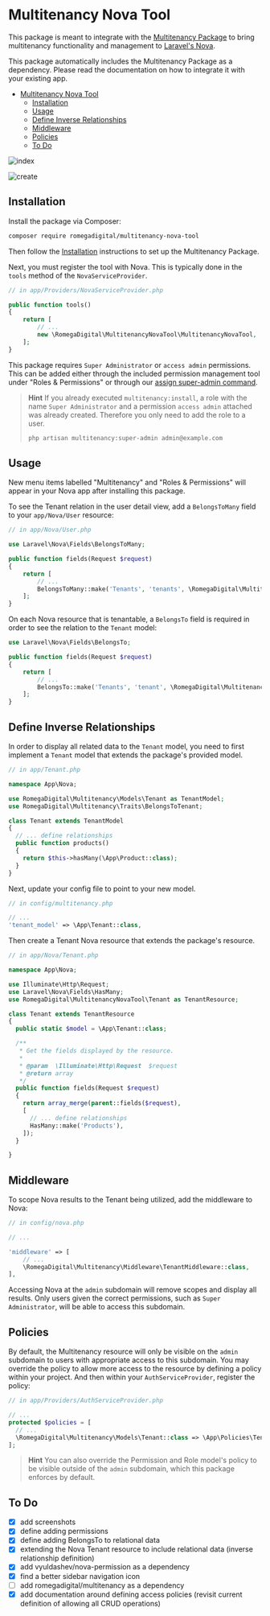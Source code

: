 # Multitenancy Nova Tool

This package is meant to integrate with the [Multitenancy Package](https://github.com/romegadigital/Multitenancy) to bring multitenancy functionality and management to [Laravel's Nova](https://nova.laravel.com).

This package automatically includes the Multitenancy Package as a dependency. Please read the documentation on how to integrate it with your existing app.

- [Multitenancy Nova Tool](#multitenancy-nova-tool)
  - [Installation](#installation)
  - [Usage](#usage)
  - [Define Inverse Relationships](#define-inverse-relationships)
  - [Middleware](#middleware)
  - [Policies](#policies)
  - [To Do](#to-do)

![index](https://user-images.githubusercontent.com/10154100/51259066-b21f2b80-19ab-11e9-8fac-b3ee5c20c1c2.png)

![create](https://user-images.githubusercontent.com/10154100/51259176-e85cab00-19ab-11e9-89e4-3474d38504dd.png)

## Installation

Install the package via Composer:

``` bash
composer require romegadigital/multitenancy-nova-tool
```

Then follow the [Installation](https://github.com/romegadigital/Multitenancy#installation) instructions to set up the Multitenancy Package.

Next, you must register the tool with Nova. This is typically done in the `tools` method of the `NovaServiceProvider`.

```php
// in app/Providers/NovaServiceProvider.php

public function tools()
{
    return [
        // ...
        new \RomegaDigital\MultitenancyNovaTool\MultitenancyNovaTool,
    ];
}
```

This package requires `Super Administrator` or `access admin` permissions. This can be added either through the included permission management tool under "Roles & Permissions" or through our [assign super-admin command](https://github.com/romegadigital/Multitenancy#console-commands).

> **Hint**
> If you already executed `multitenancy:install`, a role with the name `Super Administrator` and a permission `access admin` attached was already created. Therefore you only need to add the role to a user.
> ```bash
> php artisan multitenancy:super-admin admin@example.com
> ```

## Usage

New menu items labelled "Multitenancy" and "Roles & Permissions" will appear in your Nova app after installing this package.

To see the Tenant relation in the user detail view, add a `BelongsToMany` field to your `app/Nova/User` resource:

```php
// in app/Nova/User.php

use Laravel\Nova\Fields\BelongsToMany;

public function fields(Request $request)
{
    return [
        // ...
        BelongsToMany::make('Tenants', 'tenants', \RomegaDigital\MultitenancyNovaTool\Tenant::class),
    ];
}
```

On each Nova resource that is tenantable, a `BelongsTo` field is required in order to see the relation to the `Tenant` model:

```php
use Laravel\Nova\Fields\BelongsTo;

public function fields(Request $request)
{
    return [
        // ...
        BelongsTo::make('Tenants', 'tenant', \RomegaDigital\MultitenancyNovaTool\Tenant::class),
    ];
}
```

## Define Inverse Relationships

In order to display all related data to the `Tenant` model, you need to first implement a `Tenant` model that extends the package's provided model.

```php
// in app/Tenant.php

namespace App\Nova;

use RomegaDigital\Multitenancy\Models\Tenant as TenantModel;
use RomegaDigital\Multitenancy\Traits\BelongsToTenant;

class Tenant extends TenantModel
{
  // ... define relationships
  public function products()
  {
    return $this->hasMany(\App\Product::class);
  }
}
```

Next, update your config file to point to your new model.

```php
// in config/multitenancy.php

// ...
'tenant_model' => \App\Tenant::class,
```

Then create a Tenant Nova resource that extends the package's resource.

```php
// in app/Nova/Tenant.php

namespace App\Nova;

use Illuminate\Http\Request;
use Laravel\Nova\Fields\HasMany;
use RomegaDigital\MultitenancyNovaTool\Tenant as TenantResource;

class Tenant extends TenantResource
{
  public static $model = \App\Tenant::class;

  /**
   * Get the fields displayed by the resource.
   *
   * @param  \Illuminate\Http\Request  $request
   * @return array
   */
  public function fields(Request $request)
  {
    return array_merge(parent::fields($request),
    [
      // ... define relationships
      HasMany::make('Products'),
    ]);
  }

}
```

## Middleware

To scope Nova results to the Tenant being utilized, add the middleware to Nova:

```php
// in config/nova.php

// ...

'middleware' => [
    // ...
    \RomegaDigital\Multitenancy\Middleware\TenantMiddleware::class,
],
```

Accessing Nova at the `admin` subdomain will remove scopes and display all results. Only users given the correct permissions, such as `Super Administrator`, will be able to access this subdomain.

## Policies

By default, the Multitenancy resource will only be visible on the `admin` subdomain to users with appropriate access to this subdomain. You may override the policy to allow more access to the resource by defining a policy within your project. And then within your `AuthServiceProvider`, register the policy:

```php
// in app/Providers/AuthServiceProvider.php

// ...
protected $policies = [
  // ...
  \RomegaDigital\Multitenancy\Models\Tenant::class => \App\Policies\TenantPolicy::class,
];
```

> **Hint**
> You can also override the Permission and Role model's policy to be visible outside of the `admin` subdomain, which this package enforces by default.


## To Do

- [x] add screenshots
- [x] define adding permissions
- [x] define adding BelongsTo to relational data
- [x] extending the Nova Tenant resource to include relational data (inverse relationship definition)
- [X] add vyuldashev/nova-permission as a dependency
- [x] find a better sidebar navigation icon
- [ ] add romegadigital/multitenancy as a dependency
- [x] add documentation around defining access policies (revisit current definition of allowing all CRUD operations)
